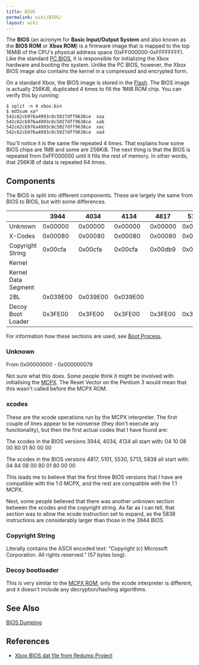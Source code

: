 ```yaml
---
title: BIOS
permalink: wiki/BIOS/
layout: wiki
---
```


The **BIOS** (an acronym for **Basic Input/Output System** and also
known as the **BIOS ROM** or **Xbox ROM**) is a firmware image that is
mapped to the top 16MiB of the CPU's physical address space
(0xFF000000-0xFFFFFFFF). Like the standard [PC
BIOS](https://en.wikipedia.org/wiki/BIOS), it is responsible for
initializing the Xbox hardware and booting the system. Unlike the PC
BIOS, however, the Xbox BIOS image also contains the kernel in a
compressed and encrypted form.

On a standard Xbox, the BIOS image is stored in the
[Flash](/wiki/Flash "wikilink"). The BIOS image is actually 256KiB, duplicated
4 times to fill the 1MiB ROM chip. You can verify this by running:

    $ split -n 4 xbox.bin 
    $ md5sum xa*
    542c62cb976a4993c8c5027dff9638ce  xaa
    542c62cb976a4993c8c5027dff9638ce  xab
    542c62cb976a4993c8c5027dff9638ce  xac
    542c62cb976a4993c8c5027dff9638ce  xad

You'll notice it is the same file repeated 4 times. That explains how
some BIOS chips are 1MB and some are 256KiB. The next thing is that the
BIOS is repeated from 0xFF000000 until it fills the rest of memory. In
other words, that 256KiB of data is repeated 64 times.

Components
----------

The BIOS is split into different components. These are largely the same
from BIOS to BIOS, but with some differences.

|                     | 3944     | 4034     | 4134     | 4817    | 5101    | 5530    | 5713    | 5838    |
|---------------------|----------|----------|----------|---------|---------|---------|---------|---------|
| Unknown             | 0x00000  | 0x00000  | 0x00000  | 0x00000 | 0x00000 | 0x00000 | 0x00000 | 0x00000 |
| X-Codes             | 0x00080  | 0x00080  | 0x00080  | 0x00080 | 0x00080 | 0x00080 | 0x00080 | 0x00080 |
| Copyright String    | 0x00cfa  | 0x00cfa  | 0x00cfa  | 0x00db9 | 0x00e49 | 0x00e59 | 0x00e59 | 0x00dcc |
| Kernel              |          |          |          |         |         |         |         |         |
| Kernel Data Segment |          |          |          |         |         |         |         |         |
| 2BL                 | 0x039E00 | 0x039E00 | 0x039E00 |         |         |         |         |         |
| Decoy Boot Loader   | 0x3FE00  | 0x3FE00  | 0x3FE00  | 0x3FE00 | 0x3FE00 | 0x3FE00 | 0x3FE00 | 0x3FE00 |

For information how these sections are used, see [Boot
Process](/wiki/Boot_Process "wikilink").

### Unknown

From 0x00000000 - 0x000000079

Not sure what this does. Some people think it might be involved with
initialising the [MCPX](/wiki/MCPX "wikilink"). The Reset Vector on the
Pentium 3 would mean that this wasn't called before the MCPX ROM.

### xcodes

These are the xcode operations run by the MCPX interpreter. The first
couple of lines appear to be nonsense (they don't execute any
functionality), but then the first actual codes that I have found are:

The xcodes in the BIOS versions 3944, 4034, 4134 all start with: 04 10
08 00 80 01 80 00 00

The xcodes in the BIOS versions 4817, 5101, 5530, 5713, 5838 all start
with: 04 84 08 00 80 01 80 00 00

This leads me to believe that the first three BIOS versions that I have
are compatible with the 1.0 MCPX, and the rest are compatible with the
1.1 MCPX.

Next, some people believed that there was another unknown section
between the xcodes and the copyright string. As far as I can tell, that
section was to allow the xcode instruction set to expand, as the 5838
instructions are considerably larger than those in the 3944 BIOS.

### Copyright String

Literally contains the ASCII encoded text: “Copyright (c) Microsoft
Corporation. All rights reserved.” (57 bytes long).

### Decoy bootloader

This is very similar to the [MCPX ROM](/wiki/MCPX_ROM "wikilink"), only the
xcode interpreter is different, and it doesn't include any
decryption/hashing algorithms.

See Also
--------

[BIOS Dumping](/wiki/BIOS_Dumping "wikilink")

References
----------

-   [Xbox BIOS dat file from Redump
    Project](http://redump.org/datfile/xbox-bios/)

